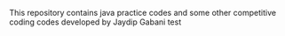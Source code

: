 This repository contains java practice codes and some other competitive coding codes developed by Jaydip Gabani
test
